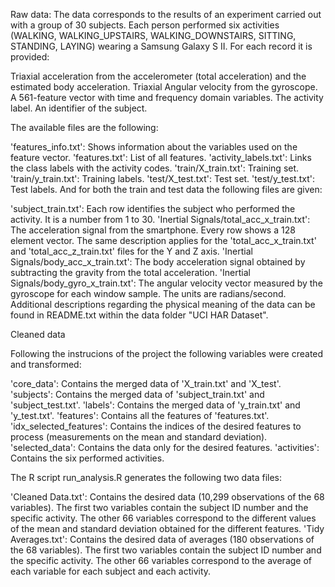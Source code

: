 Raw data:
The data corresponds to the results of an experiment carried out with a group of 30 subjects. Each person performed six activities (WALKING, WALKING_UPSTAIRS, WALKING_DOWNSTAIRS, SITTING, STANDING, LAYING) wearing a Samsung Galaxy S II. For each record it is provided:

Triaxial acceleration from the accelerometer (total acceleration) and the estimated body acceleration.
Triaxial Angular velocity from the gyroscope.
A 561-feature vector with time and frequency domain variables.
The activity label.
An identifier of the subject.

The available files are the following:

'features_info.txt': Shows information about the variables used on the feature vector.
'features.txt': List of all features.
'activity_labels.txt': Links the class labels with the activity codes.
'train/X_train.txt': Training set.
'train/y_train.txt': Training labels.
'test/X_test.txt': Test set.
'test/y_test.txt': Test labels.
And for both the train and test data the following files are given:

'subject_train.txt': Each row identifies the subject who performed the activity. It is a number from 1 to 30.
'Inertial Signals/total_acc_x_train.txt': The acceleration signal from the smartphone. Every row shows a 128 element vector. The same description applies for the 'total_acc_x_train.txt' and 'total_acc_z_train.txt' files for the Y and Z axis.
'Inertial Signals/body_acc_x_train.txt': The body acceleration signal obtained by subtracting the gravity from the total acceleration.
'Inertial Signals/body_gyro_x_train.txt': The angular velocity vector measured by the gyroscope for each window sample. The units are radians/second.
Additional descriptions regarding the physical meaning of the data can be found in README.txt within the data folder "UCI HAR Dataset".

Cleaned data

Following the instrucions of the project the following variables were created and transformed:

'core_data': Contains the merged data of 'X_train.txt' and 'X_test'.
'subjects': Contains the merged data of 'subject_train.txt' and 'subject_test.txt'.
'labels': Contains the merged data of 'y_train.txt' and 'y_test.txt'.
'features': Contains all the features of 'features.txt'.
'idx_selected_features': Contains the indices of the desired features to process (measurements on the mean and standard deviation).
'selected_data': Contains the data only for the desired features.
'activities': Contains the six performed activities.

The R script run_analysis.R generates the following two data files:

'Cleaned Data.txt': Contains the desired data (10,299 observations of the 68 variables). The first two variables contain the subject ID number and the specific activity. The other 66 variables correspond to the different values of the mean and standard deviation obtained for the different features.
'Tidy Averages.txt': Contains the desired data of averages (180 observations of the 68 variables). The first two variables contain the subject ID number and the specific activity. The other 66 variables correspond to the average of each variable for each subject and each activity.
